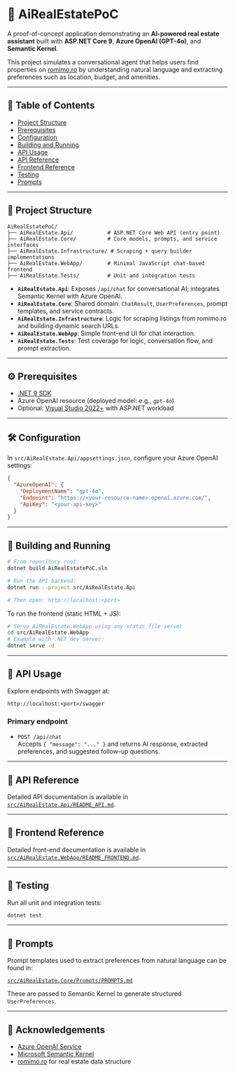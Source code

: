 # 🏡 AiRealEstatePoC

A proof-of-concept application demonstrating an **AI-powered real estate assistant** built with **ASP.NET Core 9**, **Azure OpenAI (GPT-4o)**, and **Semantic Kernel**.

This project simulates a conversational agent that helps users find properties on [romimo.ro](https://www.romimo.ro) by understanding natural language and extracting preferences such as location, budget, and amenities.

---

## 📁 Table of Contents
- [Project Structure](#project-structure)
- [Prerequisites](#prerequisites)
- [Configuration](#configuration)
- [Building and Running](#building-and-running)
- [API Usage](#api-usage)
- [API Reference](#api-reference)
- [Frontend Reference](#frontend-reference)
- [Testing](#testing)
- [Prompts](#prompts)

---

<a id="project-structure"></a>
## 🧱 Project Structure

```
AiRealEstatePoC/
├── AiRealEstate.Api/           # ASP.NET Core Web API (entry point)
├── AiRealEstate.Core/          # Core models, prompts, and service interfaces
├── AiRealEstate.Infrastructure/ # Scraping + query builder implementations
├── AiRealEstate.WebApp/        # Minimal JavaScript chat-based frontend
├── AiRealEstate.Tests/         # Unit and integration tests
```

- **`AiRealEstate.Api`**: Exposes `/api/chat` for conversational AI; integrates Semantic Kernel with Azure OpenAI.
- **`AiRealEstate.Core`**: Shared domain: `ChatResult`, `UserPreferences`, prompt templates, and service contracts.
- **`AiRealEstate.Infrastructure`**: Logic for scraping listings from romimo.ro and building dynamic search URLs.
- **`AiRealEstate.WebApp`**: Simple front-end UI for chat interaction.
- **`AiRealEstate.Tests`**: Test coverage for logic, conversation flow, and prompt extraction.

---

<a id="prerequisites"></a>
## ⚙️ Prerequisites

- [.NET 9 SDK](https://dotnet.microsoft.com/download)
- Azure OpenAI resource (deployed model: e.g., `gpt-4o`)
- Optional: [Visual Studio 2022+](https://visualstudio.microsoft.com/) with ASP.NET workload

---

<a id="configuration"></a>
## 🛠️ Configuration

In `src/AiRealEstate.Api/appsettings.json`, configure your Azure OpenAI settings:

```json
{
  "AzureOpenAI": {
    "DeploymentName": "gpt-4o",
    "Endpoint": "https://<your-resource-name>.openai.azure.com/",
    "ApiKey": "<your-api-key>"
  }
}
```

---

<a id="building-and-running"></a>
## 🚀 Building and Running

```bash
# From repository root:
dotnet build AiRealEstatePoC.sln

# Run the API backend:
dotnet run --project src/AiRealEstate.Api

# Then open: http://localhost:<port>
```

To run the frontend (static HTML + JS):

```bash
# Serve AiRealEstate.WebApp using any static file server
cd src/AiRealEstate.WebApp
# Example with .NET dev server:
dotnet serve -d
```

---

<a id="api-usage"></a>
## 📡 API Usage

Explore endpoints with Swagger at:

```
http://localhost:<port>/swagger
```

### Primary endpoint

- `POST /api/chat`  
  Accepts `{ "message": "..." }` and returns AI response, extracted preferences, and suggested follow-up questions.

---

<a id="api-reference"></a>
## 📝 API Reference

Detailed API documentation is available in [`src/AiRealEstate.Api/README_API.md`](src/AiRealEstate.Api/README_API.md).

---

<a id="frontend-reference"></a>
## 🎨 Frontend Reference

Detailed front-end documentation is available in [`src/AiRealEstate.WebApp/README_FRONTEND.md`](src/AiRealEstate.WebApp/README_FRONTEND.md).

---

<a id="testing"></a>
## 🧪 Testing

Run all unit and integration tests:

```bash
dotnet test
```

---

<a id="prompts"></a>
## 💬 Prompts

Prompt templates used to extract preferences from natural language can be found in:

[`src/AiRealEstate.Core/Prompts/PROMPTS.md`](src/AiRealEstate.Core/Prompts/PROMPTS.md)

These are passed to Semantic Kernel to generate structured `UserPreferences`.

---

<a id="acknowledgements"></a>
## 🙌 Acknowledgements

- [Azure OpenAI Service](https://azure.microsoft.com/en-us/products/ai-services/openai-service)
- [Microsoft Semantic Kernel](https://github.com/microsoft/semantic-kernel)
- [romimo.ro](https://www.romimo.ro) for real estate data structure